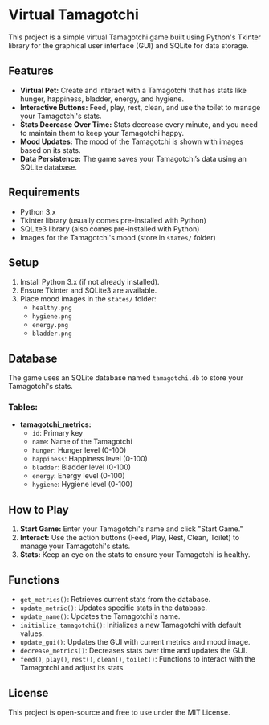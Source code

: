 # Virtual Tamagotchi

This project is a simple virtual Tamagotchi game built using Python's Tkinter library for the graphical user interface (GUI) and SQLite for data storage.

## Features

- **Virtual Pet:** Create and interact with a Tamagotchi that has stats like hunger, happiness, bladder, energy, and hygiene.
- **Interactive Buttons:** Feed, play, rest, clean, and use the toilet to manage your Tamagotchi's stats.
- **Stats Decrease Over Time:** Stats decrease every minute, and you need to maintain them to keep your Tamagotchi happy.
- **Mood Updates:** The mood of the Tamagotchi is shown with images based on its stats.
- **Data Persistence:** The game saves your Tamagotchi’s data using an SQLite database.

## Requirements

- Python 3.x
- Tkinter library (usually comes pre-installed with Python)
- SQLite3 library (also comes pre-installed with Python)
- Images for the Tamagotchi's mood (store in `states/` folder)

## Setup

1. Install Python 3.x (if not already installed).
2. Ensure Tkinter and SQLite3 are available.
3. Place mood images in the `states/` folder:
   - `healthy.png`
   - `hygiene.png`
   - `energy.png`
   - `bladder.png`

## Database

The game uses an SQLite database named `tamagotchi.db` to store your Tamagotchi's stats.

### Tables:
- **tamagotchi_metrics:**
  - `id`: Primary key
  - `name`: Name of the Tamagotchi
  - `hunger`: Hunger level (0-100)
  - `happiness`: Happiness level (0-100)
  - `bladder`: Bladder level (0-100)
  - `energy`: Energy level (0-100)
  - `hygiene`: Hygiene level (0-100)

## How to Play

1. **Start Game:** Enter your Tamagotchi's name and click "Start Game."
2. **Interact:** Use the action buttons (Feed, Play, Rest, Clean, Toilet) to manage your Tamagotchi's stats.
3. **Stats:** Keep an eye on the stats to ensure your Tamagotchi is healthy.

## Functions

- `get_metrics()`: Retrieves current stats from the database.
- `update_metric()`: Updates specific stats in the database.
- `update_name()`: Updates the Tamagotchi's name.
- `initialize_tamagotchi()`: Initializes a new Tamagotchi with default values.
- `update_gui()`: Updates the GUI with current metrics and mood image.
- `decrease_metrics()`: Decreases stats over time and updates the GUI.
- `feed()`, `play()`, `rest()`, `clean()`, `toilet()`: Functions to interact with the Tamagotchi and adjust its stats.

## License

This project is open-source and free to use under the MIT License.
